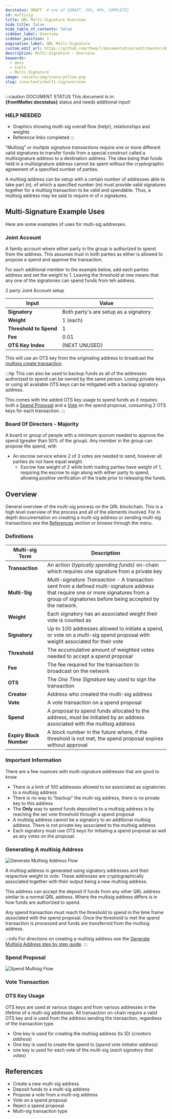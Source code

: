 ```yaml
---
docstatus: DRAFT  # one of {DRAFT, 30%, 90%, COMPLETE}
id: multisig
title: QRL Multi-Signature Overview
hide_title: false
hide_table_of_contents: false
sidebar_label: Overview
sidebar_position: 1
pagination_label: QRL Multi-Signature
custom_edit_url: https://github.com/theqrl/documentation/edit/master/docs/basics/what-is-qrl.md
description: Multi-Signature - Overveiw
keywords:
  - docs
  - tools
  - Multi-Signature
image: /assets/img/icons/yellow.png
slug: /use/tools/multi-sig/overview
---
```


:::caution DOCUMENT STATUS 
<span>This document is in: <b>{frontMatter.docstatus}</b> status and needs additional input!</span>

### HELP NEEDED

- Graphics showing multi-sig overall flow (help!), relationships and weights
- Reference links completed
:::


“Multisig” or *multiple signature transactions* require one or more different valid signatures to transfer funds from a special construct called a multisignature address to a destination address. The idea being that funds held in a multisignature address cannot be spent without the cryptographic agreement of a specified number of parties.

A multisig address can be setup with a certain number of addresses able to take part ($n$), of which a specified number ($m$) must provide valid signatures together for a multisig transaction to be valid and spendable. Thus, a multisig address may be said to require $m$ of $n$ signatures.

## Multi-Signature Example Uses

Here are some examples of uses for multi-sig addresses.

### Joint Account

A family account where either party in the group is authorized to spend from the address. This assumes trust in both parties as either is allowed to propose a spend and approve the transaction.

For each additional member to the example below, add each parties address and set the weight to 1. Leaving the threshold at one means that any one of the signatories can spend funds from teh address.

2 party Joint Account setup

| Input | Value | 
| --- | --- |
|**Signatory** | Both party's are setup as a signatory |
|**Weight** | 1 (each) |
|**Threshold to Spend** | 1 |
|**Fee** | 0.01 |
|**OTS Key Index**| {NEXT UNUSED} |

This will use an OTS key from the originating address to broadcast the [multisig create transaction](#).


:::tip
This can also be used to backup funds as all of the addresses authorized to spend can be owned by the same person. Losing private keys or using all available OTS keys can be mitigated with a backup signatory address. 

This comes with the added OTS key usage to spend funds as it requires both a [Spend Proposal](#) and a [Vote](#) on the spend proposal, consuming 2 OTS keys for each transaction.
:::


### Board Of Directors - Majority 

A board or group of people with a minimum quorum needed to approve the spend (greater than 50% of the group). Any member in the group can propose the spend, with 

- An escrow service where 2 of 3 votes are needed to send, however all parties do not have equal weight.
  - Escrow has weight of 2 while both trading parties have weight of 1, requiring the escrow to sign along with either party to spend, allowing positive verification of the trade prior to releasing the funds.

## Overview

General overview of the multi-sig process on the QRL blockchain. This is a high level overview of the process and all of the elements involved. For in depth documentation on creating a multi-sig address or sending multi-sig transactions see the [References](#references) section or browse through the menu.


### Definitions 

| Multi-sig Term | Description |
| ---- | ----------- |
| **Transaction** |   An action (*typically spending funds*) on-chain which requires one signature from a private key|
| **Multi-Sig** |  *Multi-signature Transaction* - A transaction sent from a defined multi-signature address that require one or more signatures from a group of signatories before being accepted by the network. |
| **Weight** | Each signatory has an associated weight their vote is counted as  |
| **Signatory** |   Up to 100 addresses allowed to initiate a spend, or vote on a multi-sig spend proposal with weight associated for their vote|
| **Threshold** | The accumulative amount of weighted votes needed to accept a spend proposal |
| **Fee** | The fee required for the transaction to broadcast on the network |
| **OTS** | The *One Time Signature* key used to sign the transaction |
| **Creator** | Address who created the multi-sig address |
| **Vote** | A vote transaction on a spend proposal |
| **Spend** | A proposal to spend funds allocated to the address, must be initiated by an address associated with the multisig address  |
| **Expiry Block Number** | A block number in the future where, if the threshold is not met, the spend proposal expires without approval |


### Important Information

There are a few nuances with multi-signature addresses that are good to know.

- There is a limit of 100 addresses allowed to be associated as signatories to a multisig address
- There is no way to "backup" the multi-sig address, there is no private key to this address
- The **Only** way to spend funds deposited to a multisig address is by reaching the set vote threshold through a spend proposal
- A multisig address cannot be a signatory to an additional multisig address. There is not private key associated to the multisig address
- Each signatory must use OTS keys for initiating a spend proposal as well as any votes on the proposal. 


### Generating A multisig Address

![Generate Multisig Address Flow](./assets/img/generate-multisig.png)

A multisig address is generated using signatory addresses and their respective weight to vote. These addresses are cryptographically associated together with their output being a new multisig address.

This address can accept the deposit if funds from any other QRL address similar to a normal QRL address. Where the multisig address differs is in how funds are authorized to spend.

Any spend transaction must reach the threshold to spend in the time frame associated with the spend proposal. Once the threshold is met the spend transaction is processed and funds are transferred from the multisig address.

:::info
For directions on creating a multisig address see the [Generate Multisig Address step by step guide](/tools/multisig/multisig-generate).
:::

### Spend Proposal
![Spend Multisig Flow](./assets/img/spend-vote.png)


### Vote Transaction


### OTS Key Usage

OTS keys are used at various stages and from various addresses in the lifetime of a multi-sig addresses. All transaction on-chain require a valid OTS key and is used from the address sending the transaction, regardless of the transaction type.

- One key is used for creating the multisig address (tx ID) (*creators address*)
- One key is used to create the spend tx (*spend vote initiator address*)
- one key is used for each vote of the multi-sig (*each signatory that votes*)



## References

- Create a new multi-sig address
- Deposit funds to a multi-sig address
- Propose a vote from a multi-sig address
- Vote on a spend proposal
- Reject a spend proposal
- Multi-sig transaction type 



